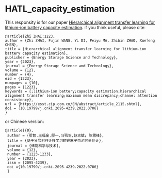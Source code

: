# HATL_capacity_estimation

This responsity is for our paper [Hierarchical alignment transfer learning for lithium-ion battery capacity estimation](https://esst.cip.com.cn/EN/abstract/abstract2115.shtml). if you think useful, please cite:
 ```
@article{Zhi ZHAI:1223,
author = {Zhi ZHAI, Fujin WANG, Yi DI, Peiyu MA, Zhibin ZHAO, Xuefeng CHEN},
title = {Hierarchical alignment transfer learning for lithium-ion battery capacity estimation},
publisher = {Energy Storage Science and Technology},
year = {2023},
journal = {Energy Storage Science and Technology},
volume = {12},
number = {4},
eid = {1223},
numpages = {10},
pages = {1223},
keywords = {;lithium-ion battery;capacity estimation;hierarchical alignment transfer learning;maximum mean discrepancy;channel attention consistency},
url = {https://esst.cip.com.cn/EN/abstract/article_2115.shtml},
doi = {10.19799/j.cnki.2095-4239.2022.0706}
}    
```
or Chinese version:
```
@article{{0},
 author = {翟智,王福金,邸一,马珮羽,赵志斌; 陈雪峰},
 title = {基于分层对齐迁移学习的锂离子电池容量估计},
 journal = {储能科学与技术},
 volume = {12},
 number = {1223-1233},
 year = {2023},
 issn = {2095-4239},
 doi ={10.19799/j.cnki.2095-4239.2022.0706}
 }
```
